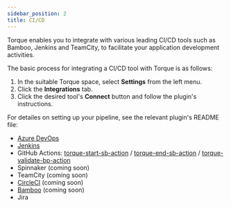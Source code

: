 ```yaml
---
sidebar_position: 2
title: CI/CD
---
```


Torque enables you to integrate with various leading CI/CD tools such as Bamboo, Jenkins and TeamCity, to facilitate your application development activities.

The basic process for integrating a CI/CD tool with Torque is as follows:

1. In the suitable Torque space, select **Settings** from the left menu.
2. Click the **Integrations** tab.
3. Click the desired tool's **Connect** button and follow the plugin's instructions. 

For detailes on setting up your pipeline, see the relevant plugin's README file:

* [Azure DevOps](https://marketplace.visualstudio.com/items?itemName=Quali.build-release-task-torque)
* [Jenkins](https://github.com/QualiTorque/sandbox-jenkins-plugin)
* GitHub Actions: [torque-start-sb-action](https://github.com/QualiTorque/torque-start-sb-action#readme) / [torque-end-sb-action](https://github.com/QualiTorque/torque-end-sb-action#readme) / [torque-validate-bp-action](https://github.com/QualiTorque/torque-validate-bp-action#readme)
* Spinnaker (coming soon)
* TeamCity (coming soon)
* [CircleCI](https://circleci.com/developer/orbs/orb/quali/torque) (coming soon)
* [Bamboo](https://github.com/QualiTorque/bamboo-torque-plugin) (coming soon)
* Jira
